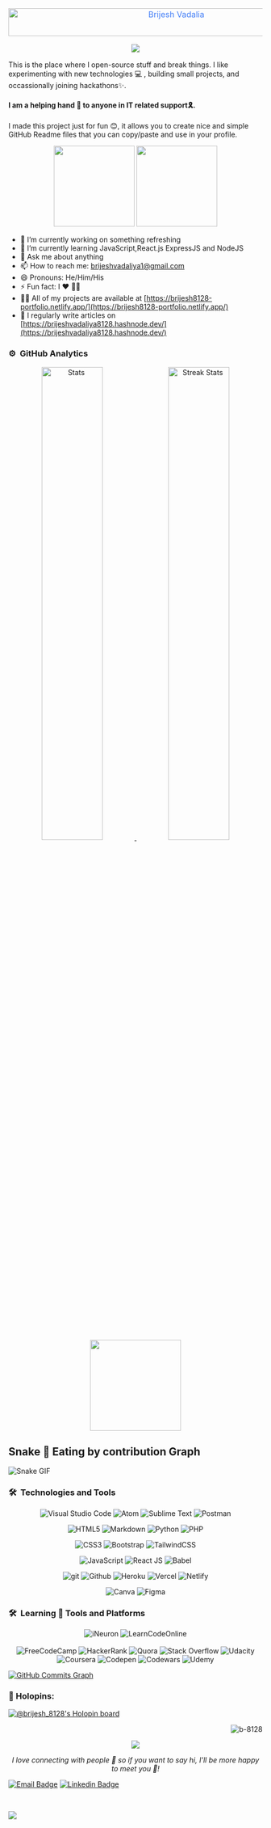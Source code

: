 <div style=" font-size: medium; color: #447ff7" align=center>

<img src="https://readme-typing-svg.herokuapp.com?font=Kaushan+Script&size=40&duration=3500&color=447FF7&background=FFFFFF00&center=true&vCenter=true&width=650&height=55&lines=Hi!+It's+Brijesh+Vadalia+%F0%9F%91%8B%F0%9F%8F%BB;I+am+a+Web+Developer+%F0%9F%A7%91%F0%9F%8F%BB%E2%80%8D%F0%9F%92%BB;I+am+from+India+%F0%9F%87%AE%F0%9F%87%B3;I+have+expertise+%F0%9F%93%88;In+building+frontend+infrastructures+%E2%9A%99%EF%B8%8F" alt="Brijesh Vadalia" width="650" height="55">

<p  align="center">
<img src="https://user-images.githubusercontent.com/73097560/115834477-dbab4500-a447-11eb-908a-139a6edaec5c.gif">             
<br>
</div>
This is the place where I open-source stuff and break things. I like experimenting with new technologies 💻 , building small projects, and occassionally joining hackathons✨.

#### I am a helping hand 🤝 to anyone in IT related support🎗️.
I made this project just for fun 😊, it allows you to create nice and simple GitHub Readme files that you can copy/paste and use in your profile.

<p align="center"> <img src="https://octodex.github.com/images/daftpunktocat-thomas.gif" height="160px" width="160px"> <img src="https://octodex.github.com/images/daftpunktocat-guy.gif" height="160px" width="160px"> </p>

- 🔭 I’m currently working on something refreshing 
- 🌱 I’m currently learning JavaScript,React.js ExpressJS and NodeJS
- 💬 Ask me about anything 
- 📫 How to reach me: brijeshvadaliya1@gmail.com 
- 😄 Pronouns: He/Him/His 
- ⚡ Fun fact: I ❤️ 👨‍💻 
- 👨‍💻 All of my projects are available at [https://brijesh8128-portfolio.netlify.app/](https://brijesh8128-portfolio.netlify.app/)
- 📝 I regularly write articles on [https://brijeshvadaliya8128.hashnode.dev/](https://brijeshvadaliya8128.hashnode.dev/)

### ⚙️ &nbsp;GitHub Analytics

<p align="center">
  <a href="https://github-readme-stats.vercel.app">
        <img width="49%" alt="Stats" src="https://github-readme-stats.vercel.app/api?&count_private=true&include_all_commits=true&username=brijeshvadalia&theme=onedark&custom_title=GitHub+Stats&hide_border=true"/>
    </a>
    <a href="https://github-readme-streak-stats.herokuapp.com">
        <img width="49%" alt="Streak Stats" src="https://github-readme-streak-stats.herokuapp.com/?user=brijeshvadalia&theme=onedark&hide_border=true"/>
    </a>
  <p align="center" >  <img height="180em" src="https://github-readme-stats-eight-theta.vercel.app/api/top-langs/?username=brijeshvadalia&layout=compact&langs_count=8&theme=algolia"/>
</p>
</p>




## Snake 🐍 Eating by contribution Graph 
![Snake GIF](https://github.com/brijeshvadalia/brijeshvadalia/blob/output/github-contribution-grid-snake.svg)


### 🛠 &nbsp;Technologies and Tools

<p  align="center">
<img  alt="Visual Studio Code"  src="https://img.shields.io/badge/Visual Studio Code-0078d7.svg?style=for-the-badge&logo=visual-studio-code&logoColor=white"/>
<img  alt="Atom"  src="https://img.shields.io/badge/Atom-%2366595C.svg?style=for-the-badge&logo=atom&logoColor=white"/>
<img  alt="Sublime Text"  src="https://img.shields.io/badge/sublime_text-%23575757.svg?style=for-the-badge&logo=sublime-text&logoColor=important"/>
<img  alt="Postman"  src="https://img.shields.io/badge/Postman-FF6C37?style=for-the-badge&logo=postman&logoColor=white"/>
</p>

<p  align="center">
<img  alt="HTML5"  src="https://img.shields.io/badge/html5-%23E34F26.svg?style=for-the-badge&logo=html5&logoColor=white"/>
<img  alt="Markdown"  src="https://img.shields.io/badge/markdown-%23000000.svg?style=for-the-badge&logo=markdown&logoColor=white"/>
<img  alt="Python"  src="https://img.shields.io/badge/python-%2314354C.svg?style=for-the-badge&logo=python&logoColor=white"/>
<img  alt="PHP"  src="https://img.shields.io/badge/php-%23777BB4.svg?style=for-the-badge&logo=php&logoColor=white"/>
</p>

<p  align="center">
<img  alt="CSS3"  src="https://img.shields.io/badge/css3-%231572B6.svg?style=for-the-badge&logo=css3&logoColor=white"/>
<img  alt="Bootstrap"  src="https://img.shields.io/badge/bootstrap-%23563D7C.svg?style=for-the-badge&logo=bootstrap&logoColor=white"/>
<img  alt="TailwindCSS"  src="https://img.shields.io/badge/tailwind css-%2338B2AC.svg?style=for-the-badge&logo=tailwind-css&logoColor=white"/>
</p>

<p  align="center">
<img  alt="JavaScript"  src="https://img.shields.io/badge/javascript-%23323330.svg?style=for-the-badge&logo=javascript&logoColor=%23F7DF1E"/>
<img  alt="React JS"  src="https://img.shields.io/badge/react-%2320232a.svg?style=for-the-badge&logo=react&logoColor=%2361DAFB"/>
<img  alt="Babel"  src="https://img.shields.io/badge/Babel-F9DC3e?style=for-the-badge&logo=babel&logoColor=black" />
</p>

<p  align="center">
<img  alt="git"  src="https://img.shields.io/badge/GIT-%23E34F26.svg?style=for-the-badge&logo=git&logoColor=white"/>
<img  alt="Github"  src="https://img.shields.io/badge/github-%23000000.svg?style=for-the-badge&logo=github&logoColor=white"/>
<img  alt="Heroku"  src="https://img.shields.io/badge/heroku-%23430098.svg?style=for-the-badge&logo=heroku&logoColor=white"/>
<img  alt="Vercel"  src="https://img.shields.io/badge/vercel-%23000000.svg?style=for-the-badge&logo=vercel&logoColor=white"/>
<img  alt="Netlify"  src="https://img.shields.io/badge/netlify-%23000000.svg?style=for-the-badge&logo=netlify&logoColor=#00C7B7"/>
</p>

<p  align="center">
<img  alt="Canva"  src="https://img.shields.io/badge/Canva-%2300C4CC.svg?style=for-the-badge&logo=Canva&logoColor=white"/>
<img  alt="Figma"  src="https://img.shields.io/badge/figma-%23F24E1E.svg?style=for-the-badge&logo=figma&logoColor=white"/>
</p>

### 🛠 &nbsp;Learning 📝 Tools and Platforms

<p  align="center">
<img  alt="iNeuron"  src="https://img.shields.io/badge/-iNeuron-FE7A16?style=for-the-badge&logo=iNeuron&logoColor=white"/>
<img  alt="LearnCodeOnline"  src="https://img.shields.io/badge/LearnCodeOnline-A435F0?style=for-the-badge&logo=LearnCodeOnline&logoColor=white"/>
<br/>
  <br/>

<img  alt="FreeCodeCamp"  src="https://img.shields.io/badge/Freecodecamp-%23123.svg?&style=for-the-badge&logo=freecodecamp&logoColor=green"/>
<img  alt="HackerRank"  src="https://img.shields.io/badge/-Hacker rank-2EC866?style=for-the-badge&logo=HackerRank&logoColor=white"/>
<img  alt="Quora"  src="https://img.shields.io/badge/Quora-%23B92B27.svg?style=for-the-badge&logo=Quora&logoColor=white"/>
<img  alt="Stack Overflow"  src="https://img.shields.io/badge/-Stack overflow-FE7A16?style=for-the-badge&logo=stack-overflow&logoColor=white"/>
<img  alt="Udacity"  src="https://img.shields.io/badge/Udacity-grey?style=for-the-badge&logo=udacity&logoColor=15B8E6"/>
<img  alt="Coursera"  src="https://img.shields.io/badge/Coursera-%230056D2.svg?style=for-the-badge&logo=Coursera&logoColor=white"/>
<img  alt="Codepen"  src="https://img.shields.io/badge/Codepen-000000?style=for-the-badge&logo=codepen&logoColor=white"/>
<img  alt="Codewars"  src="https://img.shields.io/badge/Codewars-B1361E?style=for-the-badge&logo=codewars&logoColor=grey"/>
<img  alt="Udemy"  src="https://img.shields.io/badge/Udemy-A435F0?style=for-the-badge&logo=Udemy&logoColor=white"/>
</p>

<a href="http://www.github.com/brijeshvadalia"><img src="https://activity-graph.herokuapp.com/graph?username=brijeshvadalia&bg_color=1c1917&color=10b981&line=a855f7&point=10b981&area_color=1c1917&area=true&hide_border=true&custom_title=Brijesh%20Vadalia%20Contribution%20Graph" alt="GitHub Commits Graph" /></a>

### 🔖 Holopins:
  
[![@brijesh_8128's Holopin board](https://holopin.io/api/user/board?user=brijesh_8128)](https://holopin.io/@brijesh_8128)
<br>  

 
 <p align="right"> <img src="https://komarev.com/ghpvc/?username=b-8128&label=Profile%20views&color=0e75b6&style=flat" alt="b-8128" /> </p>
 
 
 
 <p  align="center">
<img src="https://user-images.githubusercontent.com/73097560/115834477-dbab4500-a447-11eb-908a-139a6edaec5c.gif">             
<br>
</p>


<p  align="center"><em>I love connecting with people 📶 so if you want to say hi, I'll be more happy to meet you 🤝!</em></p>

[![Email Badge](https://img.shields.io/badge/-Email-c14438?style=flat-square&logo=Gmail&logoColor=white&link=mailto:brijeshvadaliya1@gmail.com)](mailto:brijeshvadaliya1@gmail.com)
[![Linkedin Badge](https://img.shields.io/badge/-LinkedIn-blue?style=flat-square&logo=Linkedin&logoColor=white&link=https://www.linkedin.com/in/brijesh-vadaliya-16b3a2202/)](https://www.linkedin.com/in/brijesh8128)



<br />




![](https://quotes-github-readme.vercel.app/api?type=horizontal&theme=radical)




